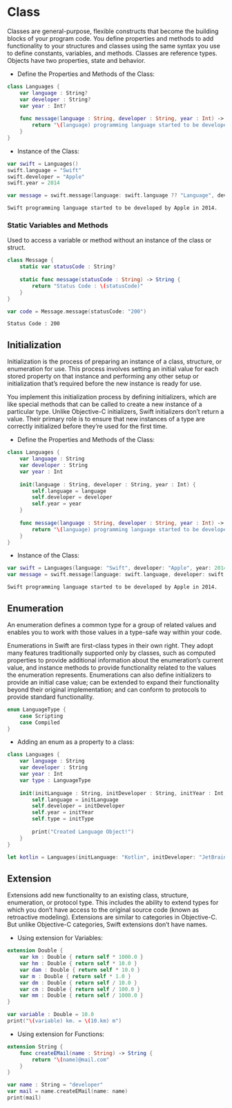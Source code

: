 # Class
Classes are general-purpose, flexible constructs that become the building blocks of your program code. 
You define properties and methods to add functionality to your structures and classes using the same syntax you use to define constants, 
variables, and methods. Classes are reference types.
Objects have two properties, state and behavior.

- Define the Properties and Methods of the Class:
```swift
class Languages {    
    var language : String?
    var developer : String?
    var year : Int?
   
    func message(language : String, developer : String, year : Int) -> String {
        return "\(language) programming language started to be developed by \(developer) in \(String(year))."
    }
}
```
- Instance of the Class:
```swift
var swift = Languages()
swift.language = "Swift"
swift.developer = "Apple"
swift.year = 2014
```
```swift
var message = swift.message(language: swift.language ?? "Language", developer: swift.developer ?? "Developer", year: swift.year ?? 0)
```
```
Swift programming language started to be developed by Apple in 2014.
```
### Static Variables and Methods
Used to access a variable or method without an instance of the class or struct.
```swift
class Message {
    static var statusCode : String?
    
    static func message(statusCode : String) -> String {
        return "Status Code : \(statusCode)"
    }
}
```
```swift
var code = Message.message(statusCode: "200")
```
```
Status Code : 200
```
## Initialization
Initialization is the process of preparing an instance of a class, structure, or enumeration for use. 
This process involves setting an initial value for each stored property on that instance and performing any other setup or 
initialization that’s required before the new instance is ready for use.

You implement this initialization process by defining initializers, which are like special methods that can be called to create a new instance of a particular type. 
Unlike Objective-C initializers, Swift initializers don’t return a value. 
Their primary role is to ensure that new instances of a type are correctly initialized before they’re used for the first time.


- Define the Properties and Methods of the Class:
```swift
class Languages {
    var language : String
    var developer : String
    var year : Int
    
    init(language : String, developer : String, year : Int) {
        self.language = language
        self.developer = developer
        self.year = year
    }
    
    func message(language : String, developer : String, year : Int) -> String {
        return "\(language) programming language started to be developed by \(developer) in \(String(year))."
    }
}
```
- Instance of the Class:
```swift
var swift = Languages(language: "Swift", developer: "Apple", year: 2014)
var message = swift.message(language: swift.language, developer: swift.developer, year: swift.year)
```
```
Swift programming language started to be developed by Apple in 2014.
```
## Enumeration
An enumeration defines a common type for a group of related values and enables you to work with those values in a type-safe way within your code.

Enumerations in Swift are first-class types in their own right. 
They adopt many features traditionally supported only by classes, such as computed properties to provide additional information about the enumeration’s current value, 
and instance methods to provide functionality related to the values the enumeration represents. 
Enumerations can also define initializers to provide an initial case value; can be extended to expand their functionality beyond their original implementation; and 
can conform to protocols to provide standard functionality.
```swift
enum LanguageType {
    case Scripting
    case Compiled
}
```

- Adding an enum as a property to a class:
```swift
class Languages { 
    var language : String
    var developer : String
    var year : Int
    var type : LanguageType
    
    init(initLanguage : String, initDeveloper : String, initYear : Int, initType : LanguageType) {
        self.language = initLanguage
        self.developer = initDeveloper
        self.year = initYear
        self.type = initType
        
        print("Created Language Object!")
    }
}
```
```swift
let kotlin = Languages(initLanguage: "Kotlin", initDeveloper: "JetBrains", initYear: 2014, initType: .Compiled)
```
## Extension
Extensions add new functionality to an existing class, structure, enumeration, or protocol type. This includes the ability to extend types for which you don’t have access to the original source code (known as retroactive modeling). Extensions are similar to categories in Objective-C. But unlike Objective-C categories, Swift extensions don’t have names.

- Using extension for Variables:
```swift
extension Double {
    var km : Double { return self * 1000.0 }
    var hm : Double { return self * 10.0 }
    var dam : Double { return self * 10.0 }
    var m : Double { return self * 1.0 }
    var dm : Double { return self / 10.0 }
    var cm : Double { return self / 100.0 }
    var mm : Double { return self / 1000.0 }
}

var variable : Double = 10.0
print("\(variable) km. = \(10.km) m")
```
- Using extension for Functions:
```swift
extension String {
    func createEMail(name : String) -> String {
        return "\(name)@mail.com"
    }
}

var name : String = "developer"
var mail = name.createEMail(name: name)
print(mail)
```
